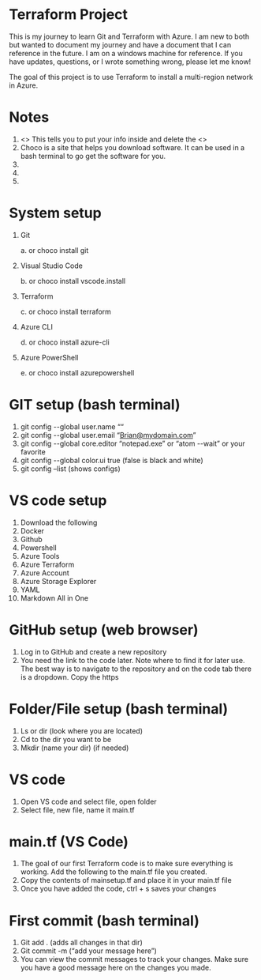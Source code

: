 # Terraform Project

This is my journey to learn Git and Terraform with Azure.  I am new to both but wanted to document my journey and have a document that I can reference in the future.  I am on a windows machine for reference.  If you have updates, questions, or I wrote something wrong, please let me know!   

The goal of this project is to use Terraform to install a multi-region network in Azure. 

# Notes
1.	<>  This tells you to put your info inside and delete the <>
2.	 Choco is a site that helps you download software.  It can be used in a bash terminal to go get the software for you.  
3.	 
4.	 
5.	 

# System setup
1.	Git 

    a.	or choco install git

2.	Visual Studio Code 

    b.	or choco install vscode.install

3.	Terraform 

    c.	or choco install terraform

4.	Azure CLI 

    d.	or choco install azure-cli

5.	Azure PowerShell 

    e.	 or choco install azurepowershell

# GIT setup (bash terminal)
1.	git config --global user.name “<Brian>“
2.	git config --global user.email “<Brian@mydomain.com>”
3.	git config --global core.editor “notepad.exe” 
or “atom --wait” or your favorite
4.    git config --global color.ui true (false is black and white)
5.	git config –list (shows configs)

# VS code setup
1.	Download the following 
2.	Docker
3.	Github
4.	Powershell
5.	Azure Tools
6.	Azure Terraform
7.	Azure Account
8.	Azure Storage Explorer
9.	YAML
10.	Markdown All in One


# GitHub setup (web browser)
1.    Log in to GitHub and create a new repository 
2.    You need the link to the code later.  Note where to find it for later use.  The best way is to navigate to the repository and on the code tab there is a dropdown.  Copy the https

# Folder/File setup (bash terminal)
1.	Ls or dir (look where you are located) 
2.	Cd to the dir you want to be
3.	Mkdir (name your dir) (if needed)
	
	
# VS code
1.	Open VS code and select file, open folder
2.	Select file, new file, name it main.tf

# main.tf (VS Code)
1.	The goal of our first Terraform code is to make sure everything is working.  Add the following to the main.tf file you created. 
2.	Copy the contents of mainsetup.tf and place it in your main.tf file
3.	Once you have added the code, ctrl + s saves your changes

# First commit (bash terminal)
1.	Git add . (adds all changes in that dir)
2.	Git commit -m (“add your message here”)
3.	You can view the commit messages to track your changes.  Make sure you have a good message here on the changes you made.  







